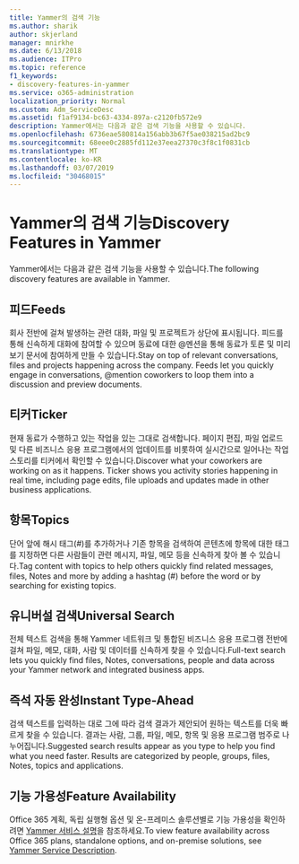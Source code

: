 ```yaml
---
title: Yammer의 검색 기능
ms.author: sharik
author: skjerland
manager: mnirkhe
ms.date: 6/13/2018
ms.audience: ITPro
ms.topic: reference
f1_keywords:
- discovery-features-in-yammer
ms.service: o365-administration
localization_priority: Normal
ms.custom: Adm_ServiceDesc
ms.assetid: f1af9134-bc63-4334-897a-c2120fb572e9
description: Yammer에서는 다음과 같은 검색 기능을 사용할 수 있습니다.
ms.openlocfilehash: 6736eae580814a156abb3b67f5ae038215ad2bc9
ms.sourcegitcommit: 68eee0c2885fd112e37eea27370c3f8c1f0831cb
ms.translationtype: MT
ms.contentlocale: ko-KR
ms.lasthandoff: 03/07/2019
ms.locfileid: "30468015"
---
```

# <a name="discovery-features-in-yammer"></a><span data-ttu-id="76c54-103">Yammer의 검색 기능</span><span class="sxs-lookup"><span data-stu-id="76c54-103">Discovery Features in Yammer</span></span>

<span data-ttu-id="76c54-104">Yammer에서는 다음과 같은 검색 기능을 사용할 수 있습니다.</span><span class="sxs-lookup"><span data-stu-id="76c54-104">The following discovery features are available in Yammer.</span></span>
  
## <a name="feeds"></a><span data-ttu-id="76c54-105">피드</span><span class="sxs-lookup"><span data-stu-id="76c54-105">Feeds</span></span>
<span data-ttu-id="76c54-106"><a name="bkmk_Feeds"> </a></span><span class="sxs-lookup"><span data-stu-id="76c54-106"></span></span>

<span data-ttu-id="76c54-p101">회사 전반에 걸쳐 발생하는 관련 대화, 파일 및 프로젝트가 상단에 표시됩니다. 피드를 통해 신속하게 대화에 참여할 수 있으며 동료에 대한 @멘션을 통해 동료가 토론 및 미리 보기 문서에 참여하게 만들 수 있습니다.</span><span class="sxs-lookup"><span data-stu-id="76c54-p101">Stay on top of relevant conversations, files and projects happening across the company. Feeds let you quickly engage in conversations, @mention coworkers to loop them into a discussion and preview documents.</span></span>
  
## <a name="ticker"></a><span data-ttu-id="76c54-109">티커</span><span class="sxs-lookup"><span data-stu-id="76c54-109">Ticker</span></span>
<span data-ttu-id="76c54-110"><a name="bkmk_Ticker"> </a></span><span class="sxs-lookup"><span data-stu-id="76c54-110"></span></span>

<span data-ttu-id="76c54-p102">현재 동료가 수행하고 있는 작업을 있는 그대로 검색합니다. 페이지 편집, 파일 업로드 및 다른 비즈니스 응용 프로그램에서의 업데이트를 비롯하여 실시간으로 일어나는 작업 스토리를 티커에서 확인할 수 있습니다.</span><span class="sxs-lookup"><span data-stu-id="76c54-p102">Discover what your coworkers are working on as it happens. Ticker shows you activity stories happening in real time, including page edits, file uploads and updates made in other business applications.</span></span>
  
## <a name="topics"></a><span data-ttu-id="76c54-113">항목</span><span class="sxs-lookup"><span data-stu-id="76c54-113">Topics</span></span>
<span data-ttu-id="76c54-114"><a name="bkmk_Topics"> </a></span><span class="sxs-lookup"><span data-stu-id="76c54-114"></span></span>

<span data-ttu-id="76c54-115">단어 앞에 해시 태그(#)를 추가하거나 기존 항목을 검색하여 콘텐츠에 항목에 대한 태그를 지정하면 다른 사람들이 관련 메시지, 파일, 메모 등을 신속하게 찾아 볼 수 있습니다.</span><span class="sxs-lookup"><span data-stu-id="76c54-115">Tag content with topics to help others quickly find related messages, files, Notes and more by adding a hashtag (#) before the word or by searching for existing topics.</span></span>
  
## <a name="universal-search"></a><span data-ttu-id="76c54-116">유니버설 검색</span><span class="sxs-lookup"><span data-stu-id="76c54-116">Universal Search</span></span>
<span data-ttu-id="76c54-117"><a name="bkmk_UniversalSearch"> </a></span><span class="sxs-lookup"><span data-stu-id="76c54-117"></span></span>

<span data-ttu-id="76c54-118">전체 텍스트 검색을 통해 Yammer 네트워크 및 통합된 비즈니스 응용 프로그램 전반에 걸쳐 파일, 메모, 대화, 사람 및 데이터를 신속하게 찾을 수 있습니다.</span><span class="sxs-lookup"><span data-stu-id="76c54-118">Full-text search lets you quickly find files, Notes, conversations, people and data across your Yammer network and integrated business apps.</span></span>
  
## <a name="instant-type-ahead"></a><span data-ttu-id="76c54-119">즉석 자동 완성</span><span class="sxs-lookup"><span data-stu-id="76c54-119">Instant Type-Ahead</span></span>
<span data-ttu-id="76c54-120"><a name="bkmk_InstantTypeAhead"> </a></span><span class="sxs-lookup"><span data-stu-id="76c54-120"></span></span>

<span data-ttu-id="76c54-p103">검색 텍스트를 입력하는 대로 그에 따라 검색 결과가 제안되어 원하는 텍스트를 더욱 빠르게 찾을 수 있습니다. 결과는 사람, 그룹, 파일, 메모, 항목 및 응용 프로그램 범주로 나누어집니다.</span><span class="sxs-lookup"><span data-stu-id="76c54-p103">Suggested search results appear as you type to help you find what you need faster. Results are categorized by people, groups, files, Notes, topics and applications.</span></span>
  
## <a name="feature-availability"></a><span data-ttu-id="76c54-123">기능 가용성</span><span class="sxs-lookup"><span data-stu-id="76c54-123">Feature Availability</span></span>
<span data-ttu-id="76c54-124"><a name="bkmk_InstantTypeAhead"> </a></span><span class="sxs-lookup"><span data-stu-id="76c54-124"></span></span>

<span data-ttu-id="76c54-125">Office 365 계획, 독립 실행형 옵션 및 온-프레미스 솔루션별로 기능 가용성을 확인하려면 [Yammer 서비스 설명](yammer-service-description.md)을 참조하세요.</span><span class="sxs-lookup"><span data-stu-id="76c54-125">To view feature availability across Office 365 plans, standalone options, and on-premise solutions, see [Yammer Service Description](yammer-service-description.md).</span></span>
  
  
